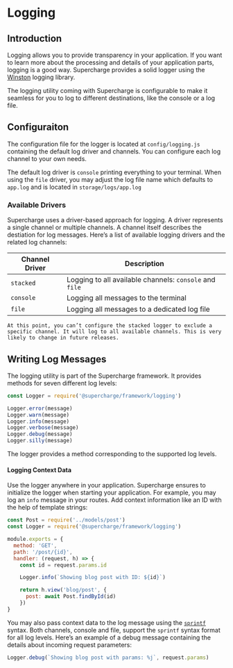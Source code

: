 # Logging


## Introduction
Logging allows you to provide transparency in your application. If you want to learn more about the processing and details of your application parts, logging is a good way. Supercharge provides a solid logger using the [Winston](https://github.com/winstonjs/winston) logging library.

The logging utility coming with Supercharge is configurable to make it seamless for you to log to different destinations, like the console or a log file.


## Configuraiton
The configuration file for the logger is located at `config/logging.js` containing the default log driver and channels. You can configure each log channel to your own needs.

The default log driver is `console` printing everything to your terminal. When using the `file` driver, you may adjust the log file name which defaults to `app.log` and is located in `storage/logs/app.log`


### Available Drivers
Supercharge uses a driver-based approach for logging. A driver represents a single channel or multiple channels. A channel itself describes the destiation for log messages. Here’s a list of available logging drivers and the related log channels:

| Channel Driver   	| Description 	|
|-----------------	|-------------------	|
| `stacked`        	| Logging to all available channels: `console` and `file` |
| `console`        	| Logging all messages to the terminal |
| `file`           	| Logging all messages to a dedicated log file |


```info
At this point, you can’t configure the stacked logger to exclude a specific channel. It will log to all available channels. This is very likely to change in future releases.
```

## Writing Log Messages
The logging utility is part of the Supercharge framework. It provides methods for seven different log levels:

```js
const Logger = require('@supercharge/framework/logging')

Logger.error(message)
Logger.warn(message)
Logger.info(message)
Logger.verbose(message)
Logger.debug(message)
Logger.silly(message)
```

The logger provides a method corresponding to the supported log levels.


#### Logging Context Data
Use the logger anywhere in your application. Supercharge ensures to initialize the logger when starting your application. For example, you may log an `info` message in your routes. Add context information like an ID with the help of template strings:

```js
const Post = require('../models/post')
const Logger = require('@supercharge/framework/logging')

module.exports = {
  method: 'GET',
  path: '/post/{id}',
  handler: (request, h) => {
    const id = request.params.id

    Logger.info(`Showing blog post with ID: ${id}`)

    return h.view('blog/post', {
      post: await Post.findById(id)
    })
}
```

You may also pass context data to the log message using the [`sprintf`](https://en.wikipedia.org/wiki/Printf_format_string) syntax. Both channels, console and file, support the `sprintf` syntax format for all log levels. Here’s an example of a debug message containing the details about incoming request parameters:

```js
Logger.debug(`Showing blog post with params: %j`, request.params)
```
